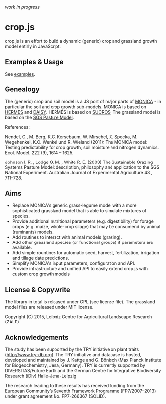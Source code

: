 _work in progress_

crop.js
=======

crop.js is an effort to build a dynamic (generic) crop and grassland growth model entirly in JavaScript.

## Examples & Usage
See [examples](https://github.com/jvail/crop.js/tree/master/exp).

## Genealogy
The (generic) crop and soil model is a JS port of major parts of [MONICA](http://monica.agrosystem-models.com/) - in particular the soil and crop growth sub-models. MONICA is based on [HERMES](http://www.zalf.de/en/forschung/institute/lsa/forschung/oekomod/hermes/Pages/default.aspx) and [DAISY](https://code.google.com/p/daisy-model/). HERMES is based on [SUCROS](http://models.pps.wur.nl/node/3). The grassland model is based on the [SGS Pasture Model](http://imj.com.au/sgs/).

References:

Nendel, C., M. Berg, K.C. Kersebaum, W. Mirschel, X. Specka, M. Wegehenkel, K.O. Wenkel und R. Wieland (2011): The MONICA model: Testing predictability for crop growth, soil moisture and nitrogen dynamics. Ecol. Model. 222 (9), 1614 – 1625.

Johnson I. R. , Lodge G. M. , White R. E. (2003) The Sustainable Grazing Systems Pasture Model: description, philosophy and application to the SGS National Experiment. Australian Journal of Experimental Agriculture 43 , 711–728. 

## Aims
- Replace MONICA's generic grass-legume model with a more sophisticated grassland model that is able to simulate mixtures of species.
- Provide additional nutritional parameters (e.g. digestibility) for forage crops (e.g. maize, whole-crop silage) that may be consumend by animal (ruminants) models.
- Add routines to interact with animal models (grazing).
- Add other grassland species (or functional groups) if parameters are available.
- Add simple rountines for automatic seed, harvest, fertilization, irrigation and tillage date predictions.
- Simplify MONICA's input parameters, configuration and API.
- Provide infrastructure and unified API to easily extend crop.js with custom crop growth models

## License & Copywrite
The library in total is released under GPL (see license file). The grassland model files are released under MIT license.

Copyright (C) 2015, Leibniz Centre for Agricultural Landscape Research (ZALF)

## Acknowledgements

The study has been supported by the TRY initiative on plant traits (http://www.try-db.org). The TRY initiative and database is hosted, developed and maintained by J. Kattge and G. Bönisch (Max Planck Institute for Biogeochemistry, Jena, Germany). TRY is currently supported by DIVERSITAS/Future Earth and the German Centre for Integrative Biodiversity Research (iDiv) Halle-Jena-Leipzig

The research leading to these results has received funding from the European Community’s Seventh Framework Programme (FP7/2007–2013) under grant agreement No. FP7-266367 (SOLID).
